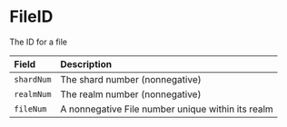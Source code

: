 # FileID

The ID for a file

| Field | Description |
| :--- | :--- |
| `shardNum` | The shard number \(nonnegative\) |
| `realmNum` | The realm number \(nonnegative\) |
| `fileNum` | A nonnegative File number unique within its realm |

#### 

